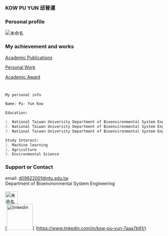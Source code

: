 ### KOW PU YUN 邱普運 

### Personal profile

![未命名](https://user-images.githubusercontent.com/41781189/169663574-3588b526-c44e-44cd-abc9-e90ca1bd4af7.png)

### My achievement and works

[Academic Publications](Publication.md)


[Personal Work](Personal_work.md) 


[Academic Award](Academic_Award.md) 



```markdown


My personal info

Name: Pu- Yun Kow

Education: 

1. National Taiwan University Department of Bioenvironmental System Engineering Bachelor's Degree
2. National Taiwan University Department of Bioenvironmental System Engineering Master's Degree
3. National Taiwan University Department of Bioenvironmental System Engineering (Studying PhD)

Study Interest:
1. Machine learning
2. Agriculture
3. Environmental Science


```


### Support or Contact

email: d09622001@ntu.edu.tw <br>
Department of Bioenvironmental System Engineering <br> <br>
[<img width="40" alt="未命名" src="https://user-images.githubusercontent.com/41781189/169704142-2cde875d-c8f8-4045-97ed-9b8f63528862.png">](https://orcid.org/0000-0001-5718-9316)<br>
[<img width="83" alt="linkedin" src="https://user-images.githubusercontent.com/41781189/169704289-190fd250-088c-4a66-bdbe-e02e2b9ee96d.png">]
(https://www.linkedin.com/in/kow-pu-yun-7aaa7b91/)
